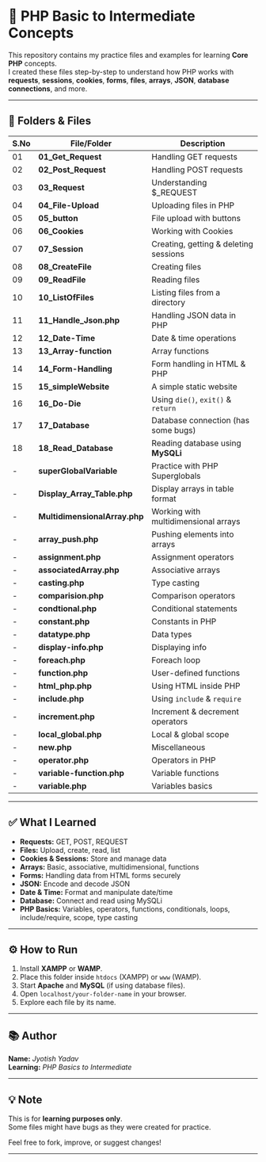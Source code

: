 # 🐘 PHP Basic to Intermediate Concepts

This repository contains my practice files and examples for learning **Core PHP** concepts.  
I created these files step-by-step to understand how PHP works with **requests**, **sessions**, **cookies**, **forms**, **files**, **arrays**, **JSON**, **database connections**, and more.

---

## 📂 Folders & Files

| S.No | File/Folder             | Description                              |
|------|-------------------------|------------------------------------------|
| 01   | **01_Get_Request**      | Handling GET requests                    |
| 02   | **02_Post_Request**     | Handling POST requests                   |
| 03   | **03_Request**          | Understanding $_REQUEST                  |
| 04   | **04_File-Upload**      | Uploading files in PHP                   |
| 05   | **05_button**           | File upload with buttons                 |
| 06   | **06_Cookies**          | Working with Cookies                     |
| 07   | **07_Session**          | Creating, getting & deleting sessions    |
| 08   | **08_CreateFile**       | Creating files                           |
| 09   | **09_ReadFile**         | Reading files                            |
| 10   | **10_ListOfFiles**      | Listing files from a directory           |
| 11   | **11_Handle_Json.php**  | Handling JSON data in PHP                |
| 12   | **12_Date-Time**        | Date & time operations                   |
| 13   | **13_Array-function**   | Array functions                          |
| 14   | **14_Form-Handling**    | Form handling in HTML & PHP              |
| 15   | **15_simpleWebsite**    | A simple static website                  |
| 16   | **16_Do-Die**           | Using `die()`, `exit()` & `return`       |
| 17   | **17_Database**         | Database connection (has some bugs)      |
| 18   | **18_Read_Database**    | Reading database using **MySQLi**        |
| -    | **superGlobalVariable** | Practice with PHP Superglobals           |
| -    | **Display_Array_Table.php** | Display arrays in table format       |
| -    | **MultidimensionalArray.php** | Working with multidimensional arrays |
| -    | **array_push.php**      | Pushing elements into arrays             |
| -    | **assignment.php**      | Assignment operators                     |
| -    | **associatedArray.php** | Associative arrays                       |
| -    | **casting.php**         | Type casting                             |
| -    | **comparision.php**     | Comparison operators                     |
| -    | **condtional.php**      | Conditional statements                   |
| -    | **constant.php**        | Constants in PHP                         |
| -    | **datatype.php**        | Data types                               |
| -    | **display-info.php**    | Displaying info                          |
| -    | **foreach.php**         | Foreach loop                             |
| -    | **function.php**        | User-defined functions                   |
| -    | **html_php.php**        | Using HTML inside PHP                    |
| -    | **include.php**         | Using `include` & `require`              |
| -    | **increment.php**       | Increment & decrement operators          |
| -    | **local_global.php**    | Local & global scope                     |
| -    | **new.php**             | Miscellaneous                            |
| -    | **operator.php**        | Operators in PHP                         |
| -    | **variable-function.php** | Variable functions                      |
| -    | **variable.php**        | Variables basics                         |

---

## ✅ What I Learned

- **Requests:** GET, POST, REQUEST
- **Files:** Upload, create, read, list
- **Cookies & Sessions:** Store and manage data
- **Arrays:** Basic, associative, multidimensional, functions
- **Forms:** Handling data from HTML forms securely
- **JSON:** Encode and decode JSON
- **Date & Time:** Format and manipulate date/time
- **Database:** Connect and read using MySQLi
- **PHP Basics:** Variables, operators, functions, conditionals, loops, include/require, scope, type casting

---

## ⚙️ How to Run

1. Install **XAMPP** or **WAMP**.
2. Place this folder inside `htdocs` (XAMPP) or `www` (WAMP).
3. Start **Apache** and **MySQL** (if using database files).
4. Open `localhost/your-folder-name` in your browser.
5. Explore each file by its name.

---

## 📚 Author

**Name:** *Jyotish Yadav*  
**Learning:** *PHP Basics to Intermediate*

---

## 💡 Note

This is for **learning purposes only**.  
Some files might have bugs as they were created for practice.

Feel free to fork, improve, or suggest changes!

---

